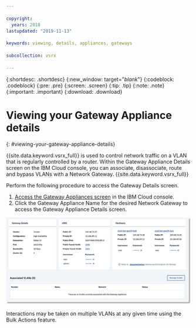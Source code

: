 ```yaml
---

copyright:
  years: 2018
lastupdated: "2019-11-13"

keywords: viewing, details, appliances, gateways

subcollection: vsrx

---
```


{:shortdesc: .shortdesc}
{:new_window: target="_blank_"}
{:codeblock: .codeblock}
{:pre: .pre}
{:screen: .screen}
{:tip: .tip}
{:note: .note}
{:important: .important}
{:download: .download}

# Viewing your Gateway Appliance details
{: #viewing-your-gateway-appliance-details}

{{site.data.keyword.vsrx_full}} is used to control network traffic on a VLAN that is regularly controlled by a router. Within the Gateway Appliance Details screen on the IBM Cloud console, you can associate, disassociate, route and bypass VLANs with a Network Gateway.
{{site.data.keyword.vsrx_full}}

Perform the following procedure to access the Gateway Details screen.

1. [Access the Gateway Appliances screen](/docs/vsrx?topic=vsrx-viewing-all-your-gateway-appliances#viewing-all-your-gateway-appliances) in the IBM Cloud console.
2. Click the Gateway Appliance Name for the desired Network Gateway to access the Gateway Appliance Details screen.

  ![Gateway details](images/gw-sa-details.png "Gateway details")

Interactions may be taken on multiple VLANs at any given time using the Bulk Actions feature.
